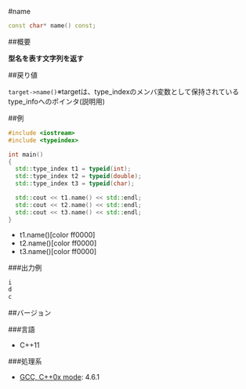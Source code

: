 #name
```cpp
const char* name() const;
```

##概要

<b>型名を表す文字列を返す</b>


##戻り値

`target->name()`※targetは、type_indexのメンバ変数として保持されているtype_infoへのポインタ(説明用)


##例

```cpp
#include <iostream>
#include <typeindex>

int main()
{
  std::type_index t1 = typeid(int);
  std::type_index t2 = typeid(double);
  std::type_index t3 = typeid(char);

  std::cout << t1.name() << std::endl;
  std::cout << t2.name() << std::endl;
  std::cout << t3.name() << std::endl;
}
```
* t1.name()[color ff0000]
* t2.name()[color ff0000]
* t3.name()[color ff0000]

###出力例

```cpp
i
d
c
```

##バージョン


###言語


- C++11



###処理系

- [GCC, C++0x mode](/implementation#gcc.md): 4.6.1

